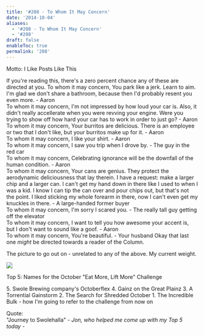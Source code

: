 ```yaml
---
title: '#208 - To Whom It May Concern'
date: '2014-10-04'
aliases:
  - '#208 - To Whom It May Concern'
  - '#208'
draft: false
enableToc: true
permalink: '208'
---
```


Motto: I Like Posts Like This

  
If you're reading this, there's a zero percent chance any of these are directed at you. To whom it may concern, You park like a jerk. Learn to aim. I'm glad we don't share a bathroom, because then I'd probably resent you even more. - Aaron   
To whom it may concern, I'm not impressed by how loud your car is. Also, it didn't really accellerate when you were revving your engine. Were you trying to show off how hard your car has to work in order to just go? - Aaron   
To whom it may concern, Your burritos are delicious. There is an employee or two that I don't like, but your burritos make up for it. - Aaron   
To whom it may concern, I like your shirt. - Aaron   
To whom it may concern, I saw you trip when I drove by. - The guy in the red car   
To whom it may concern, Celebrating ignorance will be the downfall of the human condition. - Aaron   
To whom it may concern, Your cans are genius. They protect the aerodynamic deliciousness that lay therein. I have a request: make a larger chip and a larger can. I can't get my hand down in there like I used to when I was a kid. I know I can tip the can over and pour chips out, but that's not the point. I liked sticking my whole forearm in there, now I can't even get my knuckles in there. - A large-handed former buyer   
To whom it may concern, I'm sorry I scared you. - The really tall guy getting off the elevator   
To whom it may concern, I want to tell you how awesome your accent is, but I don't want to sound like a goof. - Aaron   
To whom it may concern, You're beautiful. - Your husband Okay that last one _might_ be directed towards a reader of the Column.  
  
The picture to go out on - unrelated to any of the above. My current weight.  
  
[![](assets/208-1.jpg)](http://3.bp.blogspot.com/-fsnfVYHtaQY/VDCgUj9ZJ2I/AAAAAAABeeg/Pxa0WAi4aGw/s1600/IMG%5F20141002%5F201433.jpg)

  
Top 5: Names for the October "Eat More, Lift More" Challenge

5\. Swole Brewing company's Octoberflex 4\. Gainz on the Great Plainz 3\. A Torrential Gainstorm 2\. The Search for Shredded October 1\. The Incredible Bulk - how I'm going to refer to the challenge from now on  
  
Quote:   
"Journey to Swolehalla" _\- Jon, who helped me come up with my Top 5 today -_
